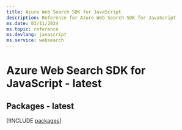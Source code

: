 ```yaml
---
title: Azure Web Search SDK for JavaScript
description: Reference for Azure Web Search SDK for JavaScript
ms.date: 03/11/2024
ms.topic: reference
ms.devlang: javascript
ms.service: websearch
---
```

# Azure Web Search SDK for JavaScript - latest
## Packages - latest
[!INCLUDE [packages](web-search-index.md)]